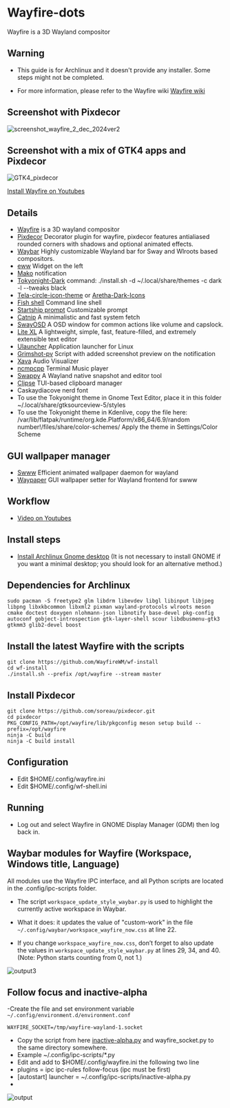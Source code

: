 # Wayfire-dots
Wayfire is a 3D Wayland compositor
## Warning 
- This guide is for Archlinux and it doesn't provide any installer. Some steps might not be completed.

- For more information, please refer to the Wayfire wiki [Wayfire wiki](https://github.com/WayfireWM/wayfire/wiki)
## Screenshot with Pixdecor
![screenshot_wayfire_2_dec_2024ver2](https://github.com/user-attachments/assets/6ce465da-e8a9-45d5-a87c-8932cd7ae366)

## Screenshot with a mix of GTK4 apps and Pixdecor 
![GTK4_pixdecor](https://github.com/user-attachments/assets/58606e37-6f79-4ad9-b1cf-20cef66b1213)


[Install Wayfire on Youtubes](https://youtu.be/abtU54uMXH0)

## Details
- [Wayfire](https://github.com/WayfireWM/wayfire) is a 3D wayland compositor
- [Pixdecor](https://github.com/soreau/pixdecor) Decorator plugin for wayfire, pixdecor features antialiased rounded corners with shadows and optional animated effects.
- [Waybar](https://github.com/Alexays/Waybar) Highly customizable Wayland bar for Sway and Wlroots based compositors.
- [eww](https://github.com/elkowar/eww) Widget on the left
- [Mako](https://github.com/emersion/mako) notification
- [Tokyonight-Dark](https://github.com/Fausto-Korpsvart/Tokyo-Night-GTK-Theme) command: ./install.sh -d ~/.local/share/themes -c dark -l --tweaks black
- [Tela-circle-icon-theme](https://github.com/vinceliuice/Tela-circle-icon-theme#tela-circle-icon-theme) or [Aretha-Dark-Icons](https://www.gnome-look.org/p/2180417) 
- [Fish shell](https://github.com/fish-shell/fish-shell) Command line shell
- [Startship prompt](https://starship.rs/) Customizable prompt
- [Catnip](https://github.com/iinsertNameHere/catnip) A minimalistic and fast system fetch
- [SwayOSD](https://github.com/ErikReider/SwayOSD) A OSD window for common actions like volume and capslock.
- [Lite XL](https://lite-xl.com/) A lightweight, simple, fast, feature-filled, and extremely extensible text editor
- [Ulauncher](https://ulauncher.io/) Application launcher for Linux
- [Grimshot-pv](https://github.com/ferdiebergado/grimshot-pv) Script with added screenshot preview on the notification
- [Xava](https://github.com/nikp123/xava#programming-opengl-shaders) Audio Visualizer
- [ncmpcpp](https://github.com/ncmpcpp/ncmpcpp) Terminal Music player
- [Swappy](https://github.com/jtheoof/swappy) A Wayland native snapshot and editor tool
- [Clipse](https://github.com/savedra1/clipse) TUI-based clipboard manager
- Caskaydiacove nerd font
- To use the Tokyonight theme in Gnome Text Editor, place it in this folder ~/.local/share/gtksourceview-5/styles
- To use the Tokyonight theme in Kdenlive, copy the file here:
  /var/lib/flatpak/runtime/org.kde.Platform/x86_64/6.9/random number!/files/share/color-schemes/
  Apply the theme in Settings/Color Scheme

## GUI wallpaper manager
- [Swww](https://github.com/LGFae/swww) Efficient animated wallpaper daemon for wayland
- [Waypaper](https://github.com/anufrievroman/waypaper) GUI wallpaper setter for Wayland frontend for swww

## Workflow
- [Video on Youtubes](https://youtu.be/5dzgKCZbSlA)

## Install steps
- [Install Archlinux Gnome desktop](https://www.youtube.com/watch?v=8nlo7LewC5Q)
(It is not necessary to install GNOME if you want a minimal desktop; you should look for an alternative method.)
  
## Dependencies for Archlinux
```
sudo pacman -S freetype2 glm libdrm libevdev libgl libinput libjpeg libpng libxkbcommon libxml2 pixman wayland-protocols wlroots meson cmake doctest doxygen nlohmann-json libnotify base-devel pkg-config autoconf gobject-introspection gtk-layer-shell scour libdbusmenu-gtk3 gtkmm3 glib2-devel boost
```

## Install the latest Wayfire with the scripts
```
git clone https://github.com/WayfireWM/wf-install
cd wf-install
./install.sh --prefix /opt/wayfire --stream master
```
## Install Pixdecor
```
git clone https://github.com/soreau/pixdecor.git
cd pixdecor
PKG_CONFIG_PATH=/opt/wayfire/lib/pkgconfig meson setup build --prefix=/opt/wayfire
ninja -C build
ninja -C build install
```
## Configuration
- Edit $HOME/.config/wayfire.ini
- Edit $HOME/.config/wf-shell.ini


## Running
- Log out and select Wayfire in GNOME Display Manager (GDM) then log back in.

## Waybar modules for Wayfire (Workspace, Windows title, Language)
All modules use the Wayfire IPC interface, and all Python scripts are located in the .config/ipc-scripts folder.

- The script `workspace_update_style_waybar.py` is used to highlight the currently active workspace in Waybar.

- What it does: it updates the value of "custom-work" in the file `~/.config/waybar/workspace_wayfire_now.css` at line 22.

- If you change `workspace_wayfire_now.css`, don’t forget to also update the values in `workspace_update_style_waybar.py` at lines 29, 34, and 40.
(Note: Python starts counting from 0, not 1.)

![output3](https://github.com/user-attachments/assets/2d8ffedb-3683-40f5-86f7-7fee026ba6e6)


## Follow focus and inactive-alpha
-Create the file and set environment variable `~/.config/environment.d/environment.conf`
```
WAYFIRE_SOCKET=/tmp/wayfire-wayland-1.socket
```
- Copy the script from here [inactive-alpha.py](https://github.com/WayfireWM/pywayfire/tree/main/scripts) and wayfire_socket.py to the same directory somewhere.
- Example ~/.config/ipc-scripts/*.py
- Edit and add to $HOME/.config/wayfire.ini the following two line 
- plugins = ipc ipc-rules follow-focus (ipc must be first)
- [autostart] launcher = ~/.config/ipc-scripts/inactive-alpha.py
- 
![output](https://github.com/bluebyt/Wayfire-dots/assets/18442224/7d4a0a2a-c415-488a-8063-2e72946b823a)
